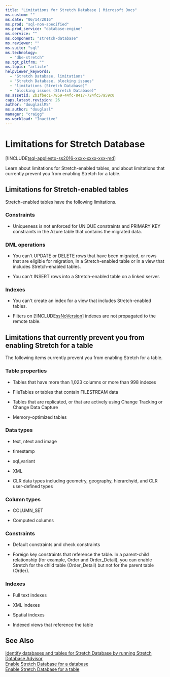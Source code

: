 ```yaml
---
title: "Limitations for Stretch Database | Microsoft Docs"
ms.custom: ""
ms.date: "06/14/2016"
ms.prod: "sql-non-specified"
ms.prod_service: "database-engine"
ms.service: ""
ms.component: "stretch-database"
ms.reviewer: ""
ms.suite: "sql"
ms.technology: 
  - "dbe-stretch"
ms.tgt_pltfrm: ""
ms.topic: "article"
helpviewer_keywords: 
  - "Stretch Database, limitations"
  - "Stretch Database, blocking issues"
  - "limitations (Stretch Database)"
  - "blocking issues (Stretch Database)"
ms.assetid: 2b1fbec1-7859-44fc-8417-724fc57a59c0
caps.latest.revision: 26
author: "douglaslMS"
ms.author: "douglasl"
manager: "craigg"
ms.workload: "Inactive"
---
```

# Limitations for Stretch Database
[!INCLUDE[tsql-appliesto-ss2016-xxxx-xxxx-xxx-md](../../includes/tsql-appliesto-ss2016-xxxx-xxxx-xxx-md.md)]

  Learn about limitations for Stretch-enabled tables, and about limitations that currently prevent you from enabling Stretch for a table.  
  
##  <a name="Caveats"></a> Limitations for Stretch-enabled tables  
  
Stretch-enabled tables have the following limitations.  
  
### Constraints  
-   Uniqueness is not enforced for UNIQUE constraints and PRIMARY KEY constraints in the Azure table that contains the migrated data.  
  
### DML operations  
-   You can't UPDATE or DELETE rows that have been migrated, or rows that are eligible for migration, in a Stretch-enabled table or in a view that includes Stretch-enabled tables.  
  
-   You can't INSERT rows into a Stretch-enabled table on a linked server.  
  
### Indexes  
-   You can't create an index for a view that includes Stretch-enabled tables.  
  
-   Filters on [!INCLUDE[ssNoVersion](../../includes/ssnoversion-md.md)] indexes are not propagated to the remote table.  
  
##  <a name="Limitations"></a> Limitations that currently prevent you from enabling Stretch for a table  
   
 The following items currently prevent you from enabling Stretch for a table.  
  
 ### Table properties  
-   Tables that have more than 1,023 columns or more than 998 indexes  
  
-   FileTables or tables that contain FILESTREAM data  
  
-   Tables that are replicated, or that are actively using Change Tracking or Change Data Capture  
  
-   Memory-optimized tables  
  
### Data types  
-   text, ntext and image  
  
-   timestamp  
  
-   sql_variant  
  
-   XML  
  
-   CLR data types including geometry, geography, hierarchyid, and CLR user-defined types  
  
 ### Column types  
 -   COLUMN_SET  
  
-   Computed columns  
  
### Constraints  
-   Default constraints and check constraints  
  
-   Foreign key constraints that reference the table. In a parent-child relationship (for example, Order and Order_Detail), you can enable Stretch for the child table (Order_Detail) but not for the parent table (Order).  
  
### Indexes  
-   Full text indexes  
  
-   XML indexes  
  
-   Spatial indexes  
  
-   Indexed views that reference the table  
  
## See Also  
 [Identify databases and tables for Stretch Database by running Stretch Database Advisor](../../sql-server/stretch-database/stretch-database-databases-and-tables-stretch-database-advisor.md)   
 [Enable Stretch Database for a database](../../sql-server/stretch-database/enable-stretch-database-for-a-database.md)   
 [Enable Stretch Database for a table](../../sql-server/stretch-database/enable-stretch-database-for-a-table.md)  
  
  
